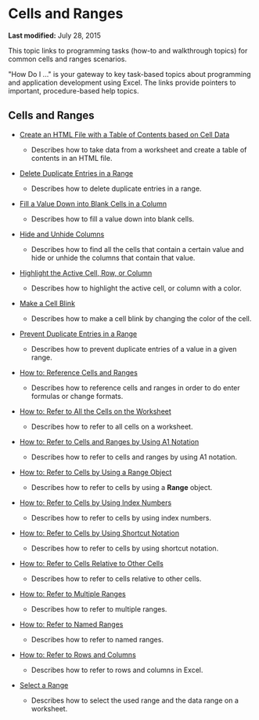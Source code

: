 
# Cells and Ranges

 **Last modified:** July 28, 2015

This topic links to programming tasks (how-to and walkthrough topics) for common cells and ranges scenarios. 

"How Do I ..." is your gateway to key task-based topics about programming and application development using Excel. The links provide pointers to important, procedure-based help topics. 


## Cells and Ranges


-  [Create an HTML File with a Table of Contents based on Cell Data](06cc875a-22dc-4d83-86e3-99fa142f2426.md)
    
      - Describes how to take data from a worksheet and create a table of contents in an HTML file.
    
-  [Delete Duplicate Entries in a Range](22ca07fd-1f69-409a-85e1-247740d87e8e.md)
    
      - Describes how to delete duplicate entries in a range.
    
-  [Fill a Value Down into Blank Cells in a Column](3d92a4c3-b2fa-4f7c-be97-2ffbf2f2bb06.md)
    
      - Describes how to fill a value down into blank cells.
    
-  [Hide and Unhide Columns](fbfd24bb-9862-4895-9ac4-3e4f92197ede.md)
    
      - Describes how to find all the cells that contain a certain value and hide or unhide the columns that contain that value.
    
-  [Highlight the Active Cell, Row, or Column](51a30ffb-77f2-4bd7-8eb6-b6781dc55d43.md)
    
      - Describes how to highlight the active cell, or column with a color.
    
-  [Make a Cell Blink](0494fc11-b3d5-4462-aa57-31756cd5a2e7.md)
    
      - Describes how to make a cell blink by changing the color of the cell.
    
-  [Prevent Duplicate Entries in a Range](5d5701a1-a2d2-438b-b420-f5436529bc0e.md)
    
      - Describes how to prevent duplicate entries of a value in a given range.
    
-  [How to: Reference Cells and Ranges](a16caa8d-21c9-ff33-347b-ce671248a92d.md)
    
      - Describes how to reference cells and ranges in order to do enter formulas or change formats.
    
-  [How to: Refer to All the Cells on the Worksheet](fbed1840-e9eb-a7a0-f780-f98939e9bac6.md)
    
      - Describes how to refer to all cells on a worksheet.
    
-  [How to: Refer to Cells and Ranges by Using A1 Notation](c98741c5-465e-137f-872d-185a20068d4a.md)
    
      - Describes how to refer to cells and ranges by using A1 notation.
    
-  [How to: Refer to Cells by Using a Range Object](89c2d61d-823a-9376-d827-2ec5ae200d80.md)
    
      - Describes how to refer to cells by using a  **Range** object.
    
-  [How to: Refer to Cells by Using Index Numbers](5671563b-9a20-3124-58d9-cfa02fac5312.md)
    
      - Describes how to refer to cells by using index numbers.
    
-  [How to: Refer to Cells by Using Shortcut Notation](32426c8d-a2f6-dae5-7507-ff19582fa170.md)
    
      - Describes how to refer to cells by using shortcut notation.
    
-  [How to: Refer to Cells Relative to Other Cells](fbdcddea-917c-1813-57a5-21df1c8102de.md)
    
      - Describes how to refer to cells relative to other cells.
    
-  [How to: Refer to Multiple Ranges](11ac8eec-c754-d4e9-373c-84f04355d198.md)
    
      - Describes how to refer to multiple ranges.
    
-  [How to: Refer to Named Ranges](74119715-2208-b932-f47c-7fad334c3fc6.md)
    
      - Describes how to refer to named ranges.
    
-  [How to: Refer to Rows and Columns](a03acade-9e40-6a26-6a48-2d7a76d0f722.md)
    
      - Describes how to refer to rows and columns in Excel.
    
-  [Select a Range](4ec2e533-74b3-448d-90aa-1e2a624490b8.md)
    
      - Describes how to select the used range and the data range on a worksheet.
    
